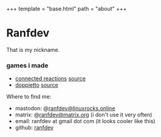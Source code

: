 +++
template = "base.html"
path = "about"
+++

# Ranfdev

That is my nickname.

### games i made

- [connected reactions](https://ranfdev.github.io/connected-reactions/)
  [source](https://github.com/ranfdev/connected-reactions)
- [doppietto](https://ranfdev.github.io/doppietto)
  [source](https://github.com/ranfdev/doppietto)

Where to find me:

- mastodon: @ranfdev@linuxrocks.online
- matrix: @ranfdev@matrix.org (i don't use it very often)
- email: ranfdev at gmail dot com (it looks cooler like this)
- github: [ranfdev](https://github.com/ranfdev)
